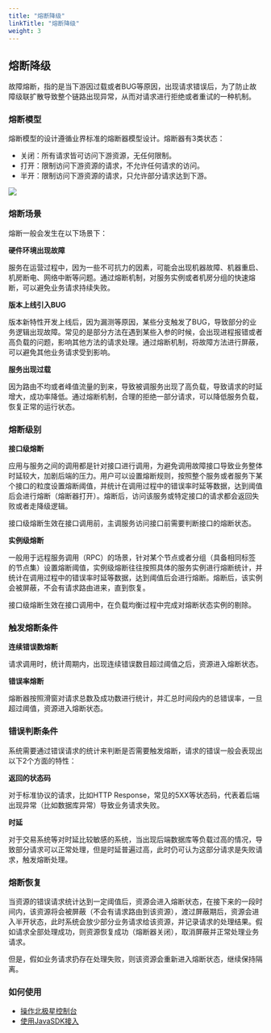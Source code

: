 ```yaml
---
title: "熔断降级"
linkTitle: "熔断降级"
weight: 3
---
```


## 熔断降级

故障熔断，指的是当下游因过载或者BUG等原因，出现请求错误后，为了防止故障级联扩散导致整个链路出现异常，从而对请求进行拒绝或者重试的一种机制。

### 熔断模型

熔断模型的设计遵循业界标准的熔断器模型设计。熔断器有3类状态：

- 关闭：所有请求皆可访问下游资源，无任何限制。
- 打开：限制访问下游资源的请求，不允许任何请求的访问。
- 半开：限制访问下游资源的请求，只允许部分请求达到下游。

![](https://martinfowler.com/bliki/images/circuitBreaker/state.png)

### 熔断场景

熔断一般会发生在以下场景下：

**硬件环境出现故障**

服务在运营过程中，因为一些不可抗力的因素，可能会出现机器故障、机器重启、机房断电、网络中断等问题。通过熔断机制，对服务实例或者机房分组的快速熔断，可以避免业务请求持续失败。

**版本上线引入BUG**

版本新特性开发上线后，因为漏测等原因，某些分支触发了BUG，导致部分的业务逻辑出现故障。常见的是部分方法在遇到某些入参的时候，会出现进程报错或者高负载的问题，影响其他方法的请求处理。通过熔断机制，将故障方法进行屏蔽，可以避免其他业务请求受到影响。

**服务出现过载**

因为路由不均或者峰值流量的到来，导致被调服务出现了高负载，导致请求的时延增大，成功率降低。通过熔断机制，合理的拒绝一部分请求，可以降低服务负载，恢复正常的运行状态。

### 熔断级别

**接口级熔断**

应用与服务之间的调用都是针对接口进行调用，为避免调用故障接口导致业务整体时延较大，加剧后端的压力。用户可以设置熔断规则，按照整个服务或者服务下某个接口的粒度设置熔断阈值，并统计在调用过程中的错误率时延等数据，达到阈值后会进行熔断（熔断器打开）。熔断后，访问该服务或特定接口的请求都会返回失败或者走降级逻辑。

接口级熔断生效在接口调用前，主调服务访问接口前需要判断接口的熔断状态。

[](../图片/故障容错/接口级熔断.png)

**实例级熔断**

一般用于远程服务调用（RPC）的场景，针对某个节点或者分组（具备相同标签的节点集）设置熔断阈值，实例级熔断往往按照具体的服务实例进行熔断统计，并统计在调用过程中的错误率时延等数据，达到阈值后会进行熔断。熔断后，该实例会被屏蔽，不会有请求路由进来，直到恢复。

接口级熔断生效在接口调用中，在负载均衡过程中完成对熔断状态实例的剔除。

[](../图片/故障容错/实例级熔断.png)

### 触发熔断条件

**连续错误数熔断**

请求调用时，统计周期内，出现连续错误数目超过阈值之后，资源进入熔断状态。

**错误率熔断**

熔断器按照滑窗对请求总数及成功数进行统计，并汇总时间段内的总错误率，一旦超过阈值，资源进入熔断状态。

### 错误判断条件

系统需要通过错误请求的统计来判断是否需要触发熔断，请求的错误一般会表现出以下2个方面的特性：

**返回的状态码**

对于标准协议的请求，比如HTTP Response，常见的5XX等状态码，代表着后端出现异常（比如数据库异常）导致业务请求失败。

**时延**

对于交易系统等对时延比较敏感的系统，当出现后端数据库等负载过高的情况，导致部分请求可以正常处理，但是时延普遍过高，此时仍可认为这部分请求是失败请求，触发熔断处理。

### 熔断恢复

当资源的错误请求统计达到一定阈值后，资源会进入熔断状态，在接下来的一段时间内，该资源将会被屏蔽（不会有请求路由到该资源），渡过屏蔽期后，资源会进入半开状态，此时系统会放少部分业务请求给该资源，并记录请求的处理结果。假如请求全部处理成功，则资源恢复成功（熔断器关闭），取消屏蔽并正常处理业务请求。

但是，假如业务请求扔存在处理失败，则该资源会重新进入熔断状态，继续保持隔离。

### 如何使用

- [操作北极星控制台](/docs/使用指南/控制台使用/服务网格/熔断降级)
- [使用JavaSDK接入](/docs/使用指南/java应用开发/sdk/熔断降级)

